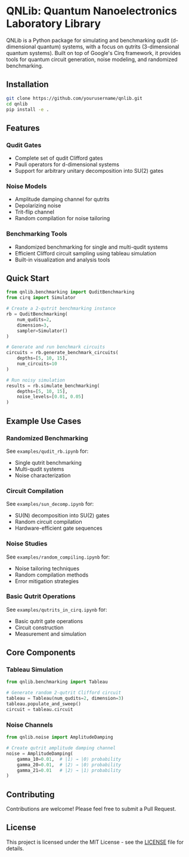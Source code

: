 # QNLib: Quantum Nanoelectronics Laboratory Library

QNLib is a Python package for simulating and benchmarking qudit (d-dimensional quantum) systems, with a focus on qutrits (3-dimensional quantum systems). Built on top of Google's Cirq framework, it provides tools for quantum circuit generation, noise modeling, and randomized benchmarking.

## Installation

```bash
git clone https://github.com/yourusername/qnlib.git
cd qnlib
pip install -e .
```

## Features

### Qudit Gates
- Complete set of qudit Clifford gates
- Pauli operators for d-dimensional systems
- Support for arbitrary unitary decomposition into SU(2) gates

### Noise Models
- Amplitude damping channel for qutrits
- Depolarizing noise
- Trit-flip channel
- Random compilation for noise tailoring

### Benchmarking Tools
- Randomized benchmarking for single and multi-qudit systems
- Efficient Clifford circuit sampling using tableau simulation
- Built-in visualization and analysis tools

## Quick Start

```python
from qnlib.benchmarking import QuditBenchmarking
from cirq import Simulator

# Create a 2-qutrit benchmarking instance
rb = QuditBenchmarking(
    num_qudits=2,
    dimension=3,
    sampler=Simulator()
)

# Generate and run benchmark circuits
circuits = rb.generate_benchmark_circuits(
    depths=[5, 10, 15],
    num_circuits=10
)

# Run noisy simulation
results = rb.simulate_benchmarking(
    depths=[5, 10, 15],
    noise_levels=[0.01, 0.05]
)
```

## Example Use Cases

### Randomized Benchmarking
See `examples/qudit_rb.ipynb` for:
- Single qutrit benchmarking
- Multi-qudit systems
- Noise characterization

### Circuit Compilation
See `examples/sun_decomp.ipynb` for:
- SU(N) decomposition into SU(2) gates
- Random circuit compilation
- Hardware-efficient gate sequences

### Noise Studies
See `examples/random_compiling.ipynb` for:
- Noise tailoring techniques
- Random compilation methods
- Error mitigation strategies

### Basic Qutrit Operations
See `examples/qutrits_in_cirq.ipynb` for:
- Basic qutrit gate operations
- Circuit construction
- Measurement and simulation

## Core Components

### Tableau Simulation
```python
from qnlib.benchmarking import Tableau

# Generate random 2-qutrit Clifford circuit
tableau = Tableau(num_qudits=2, dimension=3)
tableau.populate_and_sweep()
circuit = tableau.circuit
```

### Noise Channels
```python
from qnlib.noise import AmplitudeDamping

# Create qutrit amplitude damping channel
noise = AmplitudeDamping(
    gamma_10=0.01,  # |1⟩ → |0⟩ probability
    gamma_20=0.01,  # |2⟩ → |0⟩ probability
    gamma_21=0.01   # |2⟩ → |1⟩ probability
)
```

## Contributing

Contributions are welcome! Please feel free to submit a Pull Request.

## License

This project is licensed under the MIT License - see the [LICENSE](LICENSE) file for details.
